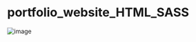 # portfolio_website_HTML_SASS

![image](https://user-images.githubusercontent.com/51038336/233383627-8cea28b6-dbaf-4986-921f-8be7f99274a6.png)
